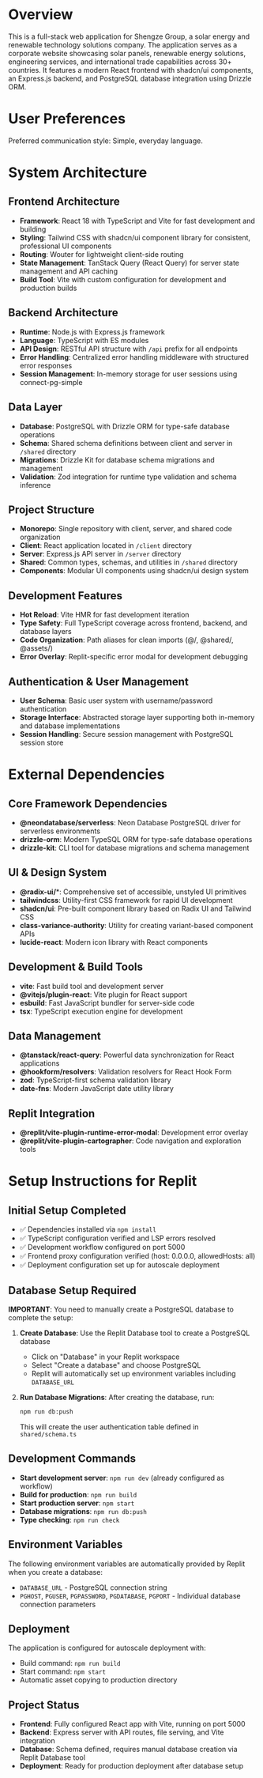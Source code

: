 # Overview

This is a full-stack web application for Shengze Group, a solar energy and renewable technology solutions company. The application serves as a corporate website showcasing solar panels, renewable energy solutions, engineering services, and international trade capabilities across 30+ countries. It features a modern React frontend with shadcn/ui components, an Express.js backend, and PostgreSQL database integration using Drizzle ORM.

# User Preferences

Preferred communication style: Simple, everyday language.

# System Architecture

## Frontend Architecture
- **Framework**: React 18 with TypeScript and Vite for fast development and building
- **Styling**: Tailwind CSS with shadcn/ui component library for consistent, professional UI components
- **Routing**: Wouter for lightweight client-side routing
- **State Management**: TanStack Query (React Query) for server state management and API caching
- **Build Tool**: Vite with custom configuration for development and production builds

## Backend Architecture
- **Runtime**: Node.js with Express.js framework
- **Language**: TypeScript with ES modules
- **API Design**: RESTful API structure with `/api` prefix for all endpoints
- **Error Handling**: Centralized error handling middleware with structured error responses
- **Session Management**: In-memory storage for user sessions using connect-pg-simple

## Data Layer
- **Database**: PostgreSQL with Drizzle ORM for type-safe database operations
- **Schema**: Shared schema definitions between client and server in `/shared` directory
- **Migrations**: Drizzle Kit for database schema migrations and management
- **Validation**: Zod integration for runtime type validation and schema inference

## Project Structure
- **Monorepo**: Single repository with client, server, and shared code organization
- **Client**: React application located in `/client` directory
- **Server**: Express.js API server in `/server` directory  
- **Shared**: Common types, schemas, and utilities in `/shared` directory
- **Components**: Modular UI components using shadcn/ui design system

## Development Features
- **Hot Reload**: Vite HMR for fast development iteration
- **Type Safety**: Full TypeScript coverage across frontend, backend, and database layers
- **Code Organization**: Path aliases for clean imports (@/, @shared/, @assets/)
- **Error Overlay**: Replit-specific error modal for development debugging

## Authentication & User Management
- **User Schema**: Basic user system with username/password authentication
- **Storage Interface**: Abstracted storage layer supporting both in-memory and database implementations
- **Session Handling**: Secure session management with PostgreSQL session store

# External Dependencies

## Core Framework Dependencies
- **@neondatabase/serverless**: Neon Database PostgreSQL driver for serverless environments
- **drizzle-orm**: Modern TypeSQL ORM for type-safe database operations
- **drizzle-kit**: CLI tool for database migrations and schema management

## UI & Design System
- **@radix-ui/***: Comprehensive set of accessible, unstyled UI primitives
- **tailwindcss**: Utility-first CSS framework for rapid UI development
- **shadcn/ui**: Pre-built component library based on Radix UI and Tailwind CSS
- **class-variance-authority**: Utility for creating variant-based component APIs
- **lucide-react**: Modern icon library with React components

## Development & Build Tools
- **vite**: Fast build tool and development server
- **@vitejs/plugin-react**: Vite plugin for React support
- **esbuild**: Fast JavaScript bundler for server-side code
- **tsx**: TypeScript execution engine for development

## Data Management
- **@tanstack/react-query**: Powerful data synchronization for React applications
- **@hookform/resolvers**: Validation resolvers for React Hook Form
- **zod**: TypeScript-first schema validation library
- **date-fns**: Modern JavaScript date utility library

## Replit Integration
- **@replit/vite-plugin-runtime-error-modal**: Development error overlay
- **@replit/vite-plugin-cartographer**: Code navigation and exploration tools

# Setup Instructions for Replit

## Initial Setup Completed
- ✅ Dependencies installed via `npm install`
- ✅ TypeScript configuration verified and LSP errors resolved
- ✅ Development workflow configured on port 5000
- ✅ Frontend proxy configuration verified (host: 0.0.0.0, allowedHosts: all)
- ✅ Deployment configuration set up for autoscale deployment

## Database Setup Required
**IMPORTANT**: You need to manually create a PostgreSQL database to complete the setup:

1. **Create Database**: Use the Replit Database tool to create a PostgreSQL database
   - Click on "Database" in your Replit workspace
   - Select "Create a database" and choose PostgreSQL
   - Replit will automatically set up environment variables including `DATABASE_URL`

2. **Run Database Migrations**: After creating the database, run:
   ```bash
   npm run db:push
   ```
   This will create the user authentication table defined in `shared/schema.ts`

## Development Commands
- **Start development server**: `npm run dev` (already configured as workflow)
- **Build for production**: `npm run build`
- **Start production server**: `npm start`
- **Database migrations**: `npm run db:push`
- **Type checking**: `npm run check`

## Environment Variables
The following environment variables are automatically provided by Replit when you create a database:
- `DATABASE_URL` - PostgreSQL connection string
- `PGHOST`, `PGUSER`, `PGPASSWORD`, `PGDATABASE`, `PGPORT` - Individual database connection parameters

## Deployment
The application is configured for autoscale deployment with:
- Build command: `npm run build`
- Start command: `npm start`
- Automatic asset copying to production directory

## Project Status
- **Frontend**: Fully configured React app with Vite, running on port 5000
- **Backend**: Express server with API routes, file serving, and Vite integration
- **Database**: Schema defined, requires manual database creation via Replit Database tool
- **Deployment**: Ready for production deployment after database setup